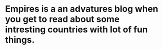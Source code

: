# Empires is a an advatures blog when you get to read about some intresting countries with lot of fun things.
